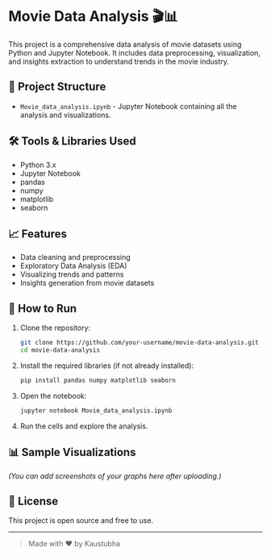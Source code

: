 # Movie Data Analysis 🎬📊

This project is a comprehensive data analysis of movie datasets using Python and Jupyter Notebook. It includes data preprocessing, visualization, and insights extraction to understand trends in the movie industry.

## 📁 Project Structure

- `Movie_data_analysis.ipynb` - Jupyter Notebook containing all the analysis and visualizations.

## 🛠️ Tools & Libraries Used

- Python 3.x
- Jupyter Notebook
- pandas
- numpy
- matplotlib
- seaborn

## 📈 Features

- Data cleaning and preprocessing
- Exploratory Data Analysis (EDA)
- Visualizing trends and patterns
- Insights generation from movie datasets

## 🚀 How to Run

1. Clone the repository:

    ```bash
    git clone https://github.com/your-username/movie-data-analysis.git
    cd movie-data-analysis
    ```

2. Install the required libraries (if not already installed):

    ```bash
    pip install pandas numpy matplotlib seaborn
    ```

3. Open the notebook:

    ```bash
    jupyter notebook Movie_data_analysis.ipynb
    ```

4. Run the cells and explore the analysis.

## 📊 Sample Visualizations

*(You can add screenshots of your graphs here after uploading.)*

## 📝 License

This project is open source and free to use.

---

> Made with ❤️ by Kaustubha
